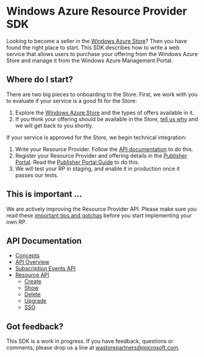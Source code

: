Windows Azure Resource Provider SDK
===
Looking to become a seller in the [Windows Azure Store](http://www.windowsazure.com/en-us/store/overview/)? Then you have found the right place to start. This SDK describes how to write a web service that allows users to purchase your offering from the Windows Azure Store and manage it from the Windows Azure Management Portal.

Where do I start?
---
There are two big pieces to onboarding to the Store. First, we work with you to evaluate if your service is a good fit for the Store:

1. Explore the [Windows Azure Store](http://www.windowsazure.com/en-us/store/overview/) and the types of offers available in it.
2. If you think your offering should be available in the Store, [tell us why](mailto:wastorepartners@microsoft.com) and we will get back to you shortly.

If your service is approved for the Store, we begin technical integration:

1. Write your Resource Provider. Follow the [API documentation](https://github.com/WindowsAzure/azure-resource-provider-sdk/tree/master/docs/concepts.md) to do this.
2. Register your Resource Provider and offering details in the [Publisher Portal](http://publish.windowsazure.com). Read the [Publisher Portal Guide](https://github.com/WindowsAzure/azure-resource-provider-sdk/tree/master/docs/publisher-portal.md) to do this.
3. We will test your RP in staging, and enable it in production once it passes our tests.

This is important …
---
We are actively improving the Resource Provider API. Please make sure you read these  [important tips and gotchas](https://github.com/WindowsAzure/azure-resource-provider-sdk/tree/master/docs/tips-and-tricks.md) before you start implementing your own RP.


API Documentation
---
* [Concepts](https://github.com/WindowsAzure/azure-resource-provider-sdk/tree/master/docs/concepts.md)
* [API Overview](https://github.com/WindowsAzure/azure-resource-provider-sdk/tree/master/docs/api-overview.md)
* [Subscription Events API](https://github.com/WindowsAzure/azure-resource-provider-sdk/tree/master/docs/api-subscription.md)
* [Resource API](https://github.com/WindowsAzure/azure-resource-provider-sdk/tree/master/docs/api-resource-overview.md)
  * [Create](https://github.com/WindowsAzure/azure-resource-provider-sdk/tree/master/docs/api-resource-create.md)
  * [Show](https://github.com/WindowsAzure/azure-resource-provider-sdk/tree/master/docs/api-resource-get.md)
  * [Delete](https://github.com/WindowsAzure/azure-resource-provider-sdk/tree/master/docs/api-resource-delete.md)
  * [Upgrade](https://github.com/WindowsAzure/azure-resource-provider-sdk/tree/master/docs/api-resource-upgrade.md)
  * [SSO](https://github.com/WindowsAzure/azure-resource-provider-sdk/tree/master/docs/api-sso.md)

Got feedback?
---
This SDK is a work in progress. If you have feedback, questions or comments, please drop us a line at <wastorepartners@microsoft.com>.